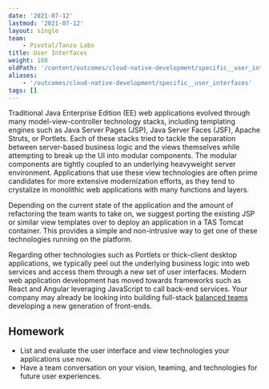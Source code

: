 ```yaml
---
date: '2021-07-12'
lastmod: '2021-07-12'
layout: single
team:
    - Pivotal/Tanzu Labs
title: User Interfaces
weight: 180
oldPath: '/content/outcomes/cloud-native-development/specific__user_interfaces.md'
aliases:
    - '/outcomes/cloud-native-development/specific__user_interfaces'
tags: []
---
```


Traditional Java Enterprise Edition (EE) web applications evolved through many model-view-controller technology stacks, including templating engines such as Java Server Pages (JSP), Java Server Faces (JSF), Apache Struts, or Portlets. Each of these stacks tried to tackle the separation between server-based business logic and the views themselves while attempting to break up the UI into modular components. The modular components are tightly coupled to an underlying heavyweight server environment. Applications that use these view technologies are often prime candidates for more extensive modernization efforts, as they tend to crystalize in monolithic web applications with many functions and layers.

Depending on the current state of the application and the amount of refactoring the team wants to take on, we suggest porting the existing JSP or similar view templates over to deploy an application in a TAS Tomcat container. This provides a simple and non-intrusive way to get one of these technologies running on the platform.

Regarding other technologies such as Portlets or thick-client desktop applications, we typically peel out the underlying business logic into web services and access them through a new set of user interfaces. Modern web application development has moved towards frameworks such as React and Angular leveraging JavaScript to call back-end services. Your company may already be looking into building full-stack [balanced teams](/outcomes/application-development/balanced-teams/) developing a new generation of front-ends.

## Homework

-   List and evaluate the user interface and view technologies your applications use now.
-   Have a team conversation on your vision, teaming, and technologies for future user experiences.

